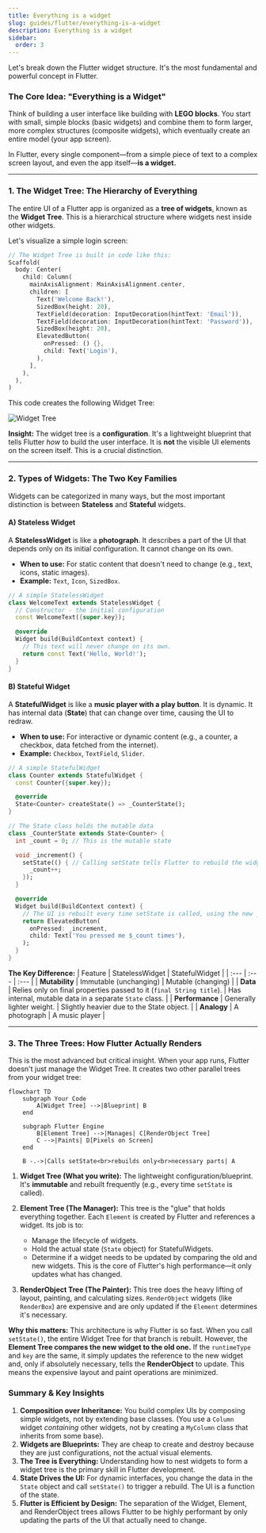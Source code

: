 ```yaml
---
title: Everything is a widget
slug: guides/flutter/everything-is-a-widget
description: Everything is a widget
sidebar:
  order: 3
---
```


Let's break down the Flutter widget structure. It's the most fundamental and powerful concept in Flutter.

### The Core Idea: "Everything is a Widget"

Think of building a user interface like building with **LEGO blocks**. You start with small, simple blocks (basic widgets) and combine them to form larger, more complex structures (composite widgets), which eventually create an entire model (your app screen).

In Flutter, every single component—from a simple piece of text to a complex screen layout, and even the app itself—**is a widget.**

---

### 1. The Widget Tree: The Hierarchy of Everything

The entire UI of a Flutter app is organized as a **tree of widgets**, known as the **Widget Tree**. This is a hierarchical structure where widgets nest inside other widgets.

Let's visualize a simple login screen:

```dart
// The Widget Tree is built in code like this:
Scaffold(
  body: Center(
    child: Column(
      mainAxisAlignment: MainAxisAlignment.center,
      children: [
        Text('Welcome Back!'),
        SizedBox(height: 20),
        TextField(decoration: InputDecoration(hintText: 'Email')),
        TextField(decoration: InputDecoration(hintText: 'Password')),
        SizedBox(height: 20),
        ElevatedButton(
          onPressed: () {},
          child: Text('Login'),
        ),
      ],
    ),
  ),
)
```

This code creates the following Widget Tree:

![Widget Tree](/img/flutter/widget-tree.svg)

**Insight:** The widget tree is a **configuration**. It's a lightweight blueprint that tells Flutter _how_ to build the user interface. It is **not** the visible UI elements on the screen itself. This is a crucial distinction.

---

### 2. Types of Widgets: The Two Key Families

Widgets can be categorized in many ways, but the most important distinction is between **Stateless** and **Stateful** widgets.

#### A) Stateless Widget

A **StatelessWidget** is like a **photograph**. It describes a part of the UI that depends only on its initial configuration. It cannot change on its own.

- **When to use:** For static content that doesn't need to change (e.g., text, icons, static images).
- **Example:** `Text`, `Icon`, `SizedBox`.

```dart
// A simple StatelessWidget
class WelcomeText extends StatelessWidget {
  // Constructor - the initial configuration
  const WelcomeText({super.key});

  @override
  Widget build(BuildContext context) {
    // This text will never change on its own.
    return const Text('Hello, World!');
  }
}
```

#### B) Stateful Widget

A **StatefulWidget** is like a **music player with a play button**. It is dynamic. It has internal data (**State**) that can change over time, causing the UI to redraw.

- **When to use:** For interactive or dynamic content (e.g., a counter, a checkbox, data fetched from the internet).
- **Example:** `Checkbox`, `TextField`, `Slider`.

```dart
// A simple StatefulWidget
class Counter extends StatefulWidget {
  const Counter({super.key});

  @override
  State<Counter> createState() => _CounterState();
}

// The State class holds the mutable data
class _CounterState extends State<Counter> {
  int _count = 0; // This is the mutable state

  void _increment() {
    setState(() { // Calling setState tells Flutter to rebuild the widget!
      _count++;
    });
  }

  @override
  Widget build(BuildContext context) {
    // The UI is rebuilt every time setState is called, using the new _count value.
    return ElevatedButton(
      onPressed: _increment,
      child: Text('You pressed me $_count times'),
    );
  }
}
```

**The Key Difference:**
| Feature | StatelessWidget | StatefulWidget |
| :--- | :--- | :--- |
| **Mutability** | Immutable (unchanging) | Mutable (changing) |
| **Data** | Relies only on final properties passed to it (`final String title`). | Has internal, mutable data in a separate `State` class. |
| **Performance** | Generally lighter weight. | Slightly heavier due to the State object. |
| **Analogy** | A photograph | A music player |

---

### 3. The Three Trees: How Flutter Actually Renders

This is the most advanced but critical insight. When your app runs, Flutter doesn't just manage the Widget Tree. It creates two other parallel trees from your widget tree:

```mermaid
flowchart TD
    subgraph Your Code
        A[Widget Tree] -->|Blueprint| B
    end

    subgraph Flutter Engine
        B[Element Tree] -->|Manages| C[RenderObject Tree]
        C -->|Paints| D[Pixels on Screen]
    end

    B -.->|Calls setState<br>rebuilds only<br>necessary parts| A
```

1.  **Widget Tree (What you write):** The lightweight configuration/blueprint. It's **immutable** and rebuilt frequently (e.g., every time `setState` is called).

2.  **Element Tree (The Manager):** This tree is the "glue" that holds everything together. Each `Element` is created by Flutter and references a widget. Its job is to:

    - Manage the lifecycle of widgets.
    - Hold the actual state (`State` object) for StatefulWidgets.
    - Determine if a widget needs to be updated by comparing the old and new widgets. This is the core of Flutter's high performance—it only updates what has changed.

3.  **RenderObject Tree (The Painter):** This tree does the heavy lifting of layout, painting, and calculating sizes. `RenderObject` widgets (like `RenderBox`) are expensive and are only updated if the `Element` determines it's necessary.

**Why this matters:** This architecture is why Flutter is so fast. When you call `setState()`, the entire Widget Tree for that branch is rebuilt. However, the **Element Tree compares the new widget to the old one.** If the `runtimeType` and `key` are the same, it simply updates the reference to the new widget and, only if absolutely necessary, tells the **RenderObject** to update. This means the expensive layout and paint operations are minimized.

### Summary & Key Insights

1.  **Composition over Inheritance:** You build complex UIs by composing simple widgets, not by extending base classes. (You use a `Column` widget _containing_ other widgets, not by creating a `MyColumn` class that inherits from some base).
2.  **Widgets are Blueprints:** They are cheap to create and destroy because they are just configurations, not the actual visual elements.
3.  **The Tree is Everything:** Understanding how to nest widgets to form a widget tree is the primary skill in Flutter development.
4.  **State Drives the UI:** For dynamic interfaces, you change the data in the `State` object and call `setState()` to trigger a rebuild. The UI is a function of the state.
5.  **Flutter is Efficient by Design:** The separation of the Widget, Element, and RenderObject trees allows Flutter to be highly performant by only updating the parts of the UI that actually need to change.
